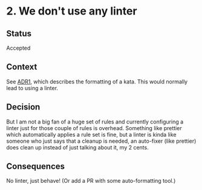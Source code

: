 # 2. We don't use any linter

## Status

Accepted

## Context

See [ADR1](./001-formatting-katas.md), which describes the formatting of a kata.
This would normally lead to using a linter.

## Decision

But I am not a big fan of a huge set of rules
and currently configuring a linter just for those couple of rules is overhead.
Something like prettier which automatically applies a rule set is fine, but a linter
is kinda like someone who just says that a cleanup is needed, an auto-fixer (like prettier)
does clean up instead of just talking about it, my 2 cents.

## Consequences

No linter, just behave! (Or add a PR with some auto-formatting tool.)
